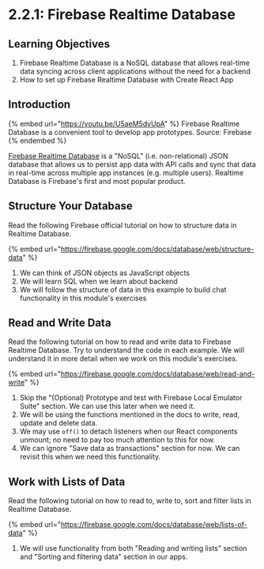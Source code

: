 # 2.2.1: Firebase Realtime Database

## Learning Objectives

1. Firebase Realtime Database is a NoSQL database that allows real-time data syncing across client applications without the need for a backend
2. How to set up Firebase Realtime Database with Create React App

## Introduction

{% embed url="https://youtu.be/U5aeM5dvUpA" %}
Firebase Realtime Database is a convenient tool to develop app prototypes. Source: Firebase
{% endembed %}

[Firebase Realtime Database](https://firebase.google.com/docs/database) is a "NoSQL" (i.e. non-relational) JSON database that allows us to persist app data with API calls and sync that data in real-time across multiple app instances (e.g. multiple users). Realtime Database is Firebase's first and most popular product.

## Structure Your Database

Read the following Firebase official tutorial on how to structure data in Realtime Database.

{% embed url="https://firebase.google.com/docs/database/web/structure-data" %}

1. We can think of JSON objects as JavaScript objects
2. We will learn SQL when we learn about backend
3. We will follow the structure of data in this example to build chat functionality in this module's exercises

## Read and Write Data

Read the following tutorial on how to read and write data to Firebase Realtime Database. Try to understand the code in each example. We will understand it in more detail when we work on this module's exercises.

{% embed url="https://firebase.google.com/docs/database/web/read-and-write" %}

1. Skip the "(Optional) Prototype and test with Firebase Local Emulator Suite" section. We can use this later when we need it.
2. We will be using the functions mentioned in the docs to write, read, update and delete data.
3. We may use `off()` to detach listeners when our React components unmount; no need to pay too much attention to this for now.
4. We can ignore "Save data as transactions" section for now. We can revisit this when we need this functionality.

## Work with Lists of Data

Read the following tutorial on how to read to, write to, sort and filter lists in Realtime Database.

{% embed url="https://firebase.google.com/docs/database/web/lists-of-data" %}

1. We will use functionality from both "Reading and writing lists" section and "Sorting and filtering data" section in our apps.&#x20;
